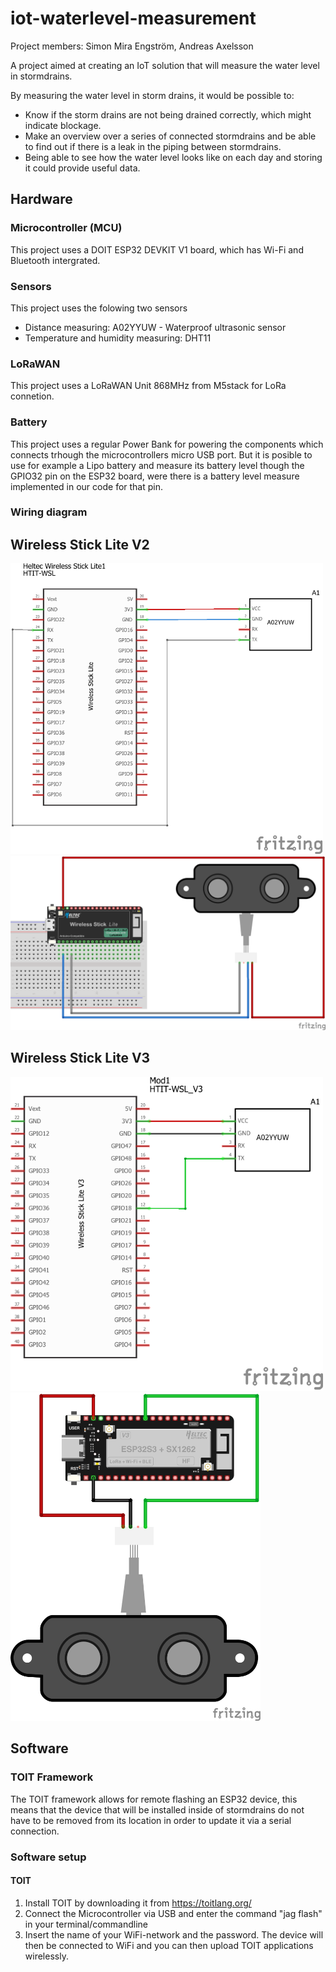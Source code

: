 # iot-waterlevel-measurement

Project members: Simon Mira Engström, Andreas Axelsson

A project aimed at creating an IoT solution that will measure the water level in stormdrains. 

By measuring the water level in storm drains, it would be possible to:

* Know if the storm drains are not being drained correctly, which might indicate blockage.
* Make an overview over a series of connected stormdrains and be able to find out if there is a leak in the piping between stormdrains.
* Being able to see how the water level looks like on each day and storing it could provide useful data.

## Hardware
### Microcontroller (MCU)
This project uses a DOIT ESP32 DEVKIT V1 board, which has Wi-Fi and Bluetooth intergrated.

### Sensors
This project uses the folowing two sensors
* Distance measuring: A02YYUW - Waterproof ultrasonic sensor
* Temperature and humidity measuring: DHT11

### LoRaWAN
This project uses a LoRaWAN Unit 868MHz from M5stack for LoRa connetion.

### Battery
This project uses a regular Power Bank for powering the components which connects trhough the microcontrollers micro USB port. But it is posible to use for example a Lipo battery and measure its battery level though the GPIO32 pin on the ESP32 board, were there is a battery level measure implemented in our code for that pin.

### Wiring diagram
## Wireless Stick Lite V2
<img src="https://github.com/apef/iot-waterlevel-measurement/blob/main/Waterlevel_schem.png?raw=true" width="500">
<img src="https://github.com/apef/iot-waterlevel-measurement/blob/main/Waterlevel_bb.png?raw=true" width="600">

## Wireless Stick Lite V3
<img src="https://github.com/apef/iot-waterlevel-measurement/blob/main/Waterlevel_HTITwslV3_schem.png?raw=true" width="500">
<img src="https://github.com/apef/iot-waterlevel-measurement/blob/main/Waterlevel_HTITwslV3_bb.png?raw=true" width="400">

## Software
### TOIT Framework
The TOIT framework allows for remote flashing an ESP32 device, this means that the device that will be installed inside of stormdrains do not have to be removed from its location in order to update it via a serial connection.

### Software setup
#### TOIT
1. Install TOIT by downloading it from https://toitlang.org/
2. Connect the Microcontroller via USB and enter the command "jag flash" in your terminal/commandline
3. Insert the name of your WiFi-network and the password. The device will then be connected to WiFi and you can then upload TOIT applications wirelessly.
